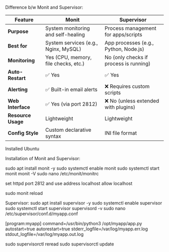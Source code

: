 
Difference b/w Monit and Supervisor:

| Feature            | **Monit**                            | **Supervisor**                         |
| ------------------ | ------------------------------------ | -------------------------------------- |
| **Purpose**        | System monitoring and self-healing   | Process management for apps/scripts    |
| **Best for**       | System services (e.g., Nginx, MySQL) | App processes (e.g., Python, Node.js)  |
| **Monitoring**     | Yes (CPU, memory, file checks, etc.) | No (only checks if process is running) |
| **Auto-Restart**   | ✅ Yes                                | ✅ Yes                                  |
| **Alerting**       | ✅ Built-in email alerts              | ❌ Requires custom scripts              |
| **Web Interface**  | ✅ Yes (via port 2812)                | ❌ No (unless extended with plugins)    |
| **Resource Usage** | Lightweight                          | Lightweight                            |
| **Config Style**   | Custom declarative syntax            | INI file format                        |

Installed Ubuntu

Installation of Monit and Supervisor:

sudo apt install monit -y
sudo systemctl enable monit
sudo systemctl start monit
monit -V
sudo nano /etc/monit/monitrc

set httpd port 2812 and
    use address localhost
    allow localhost

sudo monit reload


Supervisor:
sudo apt install supervisor -y
sudo systemctl enable supervisor
sudo systemctl start supervisor
supervisord -v
sudo nano /etc/supervisor/conf.d/myapp.conf


[program:myapp]
command=/usr/bin/python3 /opt/myapp/app.py
autostart=true
autorestart=true
stderr_logfile=/var/log/myapp.err.log
stdout_logfile=/var/log/myapp.out.log

sudo supervisorctl reread
sudo supervisorctl update
